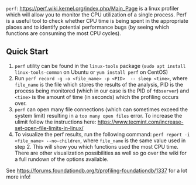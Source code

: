 `perf`: https://perf.wiki.kernel.org/index.php/Main_Page is a linux profiler which will allow you to monitor the CPU utilization of a single process. Perf is a useful tool to check whether CPU time is being spent in the appropriate places and to identify potential performance bugs (by seeing which functions are consuming the most CPU cycles).


## Quick Start

1. `perf` utility can be found in the `linux-tools` package (`sudo apt install linux-tools-common` on Ubuntu or `yum install perf` on CentOS)
2. Run `perf record -g -o <file_name> -p <PID>  -- sleep <time>`, where `file_name` is the file which stores the results of the analysis, PID is the process being monitored (which in our case is the PID of `fdbserver`) and `<time>` is the amount of time (in seconds) which the profiling occurs over.
3. `perf` can open many file connections (which can sometimes exceed the system limit) resulting in a `too many open files` error. To increase the ulimit follow the instructions here: https://www.tecmint.com/increase-set-open-file-limits-in-linux/
4. To visualize the perf results, run the following command: `perf report -i <file_name> --no-children`, where `file_name` is the same value used in step 2. This will show you which functions used the most CPU time. There are other visualization possibilities as well so go over the wiki for a full rundown of the options available.

See https://forums.foundationdb.org/t/profiling-foundationdb/1337 for a lot more info!
